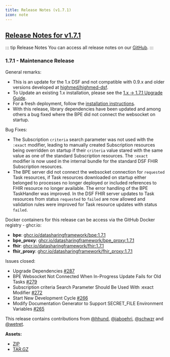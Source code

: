 ```yaml
---
title: Release Notes (v1.7.1)
icon: note
---
```


## [Release Notes for v1.7.1](https://github.com/datasharingframework/dsf/releases/tag/v1.7.1)

::: tip Release Notes
You can access all release notes on our [GitHub](https://github.com/datasharingframework/dsf/releases).
:::

### 1.7.1 - Maintenance Release
General remarks:

- This is an update for the 1.x DSF and not compatible with 0.9.x and older versions developed at [highmed/highmed-dsf](https://github.com/highmed/highmed-dsf).
- To Update an existing 1.x installation, please see the [1.x -> 1.7.1 Upgrade Guide](https://dsf.dev/v1.7.1/maintain/upgrade-from-1.html). 
- For a fresh deployment, follow the [installation instructions](https://dsf.dev/v1.7.1/maintain/install.html).
- With this release, library dependencies have been updated and among others a bug fixed where the BPE did not connect the websocket on startup.

Bug Fixes:
- The Subscription `criteria` search parameter was not used with the `:exact` modifier, leading to manually created Subscription resources being overridden on startup if their `criteria` value stared with the same value as one of the standard Subscription resources. The `:exact` modifier is now used in the internal bundle for the standard DSF FHIR Subscription resources.
- The BPE server did not connect the websocket connection for `requested` Task resources, if Task resources downloaded on startup either belonged to processes no longer deployed or included references to FHIR resource no longer available. The error handling of the BPE TaskHandler was improved. In the DSF FHIR server updates to Task resources from status `requested` to `failed` are now allowed and validation rules were improved for Task resource updates with status `failed`.

Docker containers for this release can be access via the GitHub Docker registry - ghcr.io:
* **bpe**: [ghcr.io/datasharingframework/bpe:1.7.1](https://github.com/orgs/datasharingframework/packages/container/bpe/380821506?tag=1.7.1)
* **bpe_proxy**: [ghcr.io/datasharingframework/bpe_proxy:1.7.1](https://github.com/orgs/datasharingframework/packages/container/bpe_proxy/380812987?tag=1.7.1)
* **fhir**: [ghcr.io/datasharingframework/fhir:1.7.1](https://github.com/orgs/datasharingframework/packages/container/fhir/380818455?tag=1.7.1)
* **fhir_proxy**: [ghcr.io/datasharingframework/fhir_proxy:1.7.1](https://github.com/orgs/datasharingframework/packages/container/fhir_proxy/380812518?tag=1.7.1)

Issues closed:
- Upgrade Dependencies [#287](https://github.com/datasharingframework/dsf/issues/287)
- BPE Websocket Not Connected When In-Progress Update Fails for Old Tasks [#279](https://github.com/datasharingframework/dsf/issues/279)
- Subscription criteria Search Parameter Should Be Used With :exact Modifier [#272](https://github.com/datasharingframework/dsf/issues/272)
- Start New Development Cycle [#266](https://github.com/datasharingframework/dsf/issues/266)
- Modify Documentation Generator to Support SECRET_FILE Environment Variables [#265](https://github.com/datasharingframework/dsf/issues/265)

This release contains contributions from [@hhund](https://github.com/hhund), [@jaboehri](https://github.com/jaboehri), [@schwzr](https://github.com/schwzr) and [@wetret](https://github.com/wetret).

**Assets:** 
- [ZIP](https://github.com/datasharingframework/dsf/archive/refs/tags/v1.7.1.zip)
- [TAR.GZ](https://github.com/datasharingframework/dsf/archive/refs/tags/v1.7.1.tar.gz)


